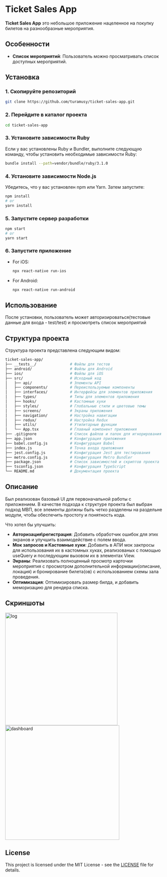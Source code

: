 # Ticket Sales App

**Ticket Sales App** это небольшое приложение нацеленное на покупку билетов на разнообразные мероприятия.

## Особенности

- **Список мероприятий**: Пользователь можно просматривать список доступных мероприятий.

## Установка

### 1. Скопируйте репозиторий

```bash
git clone https://github.com/turamusy/ticket-sales-app.git
```

### 2. Перейдите в каталог проекта

```bash
cd ticket-sales-app
```

### 3. Установите зависимости Ruby

Если у вас установлены Ruby и Bundler, выполните следующую команду, чтобы установить необходимые зависимости Ruby:
```bash
bundle install --path=vendor/bundle/ruby/3.1.0
```

### 4. Установите зависимости Node.js

Убедитесь, что у вас установлен npm или Yarn. Затем запустите:

```bash
npm install
# or
yarn install
```

### 5. Запустите сервер разработки

```bash
npm start
# or
yarn start
```

### 6. Запустите приложение

- For iOS:

  ```bash
  npx react-native run-ios
  ```

- For Android:

  ```bash
  npx react-native run-android
  ```

## Использование

После установки, пользователь может авторизироваться(тестовые данные для входа - test/test) и просмотреть список мероприятий 

## Структура проекта

Структура проекта представлена следующим видом:

```bash
ticket-sales-app/
├── __tests__/               # Файлы для тестов
├── android/                 # Файлы для Android
├── ios/                     # Файлы для iOS
├── src/                     # Исходный код
│   ├── api/                 # Элементы API 
│   ├── components/          # Переиспользуемые компоненты
│   ├── interfaces/          # Интерфейсы для элементов приложения
│   ├── types/               # Типы для элементов приложения 
│   ├── hooks/               # Кастомные хуки
│   ├── styles/              # Глобальные стили и цветовые темы
│   ├── screens/             # Экраны приложения
│   ├── navigation/          # Настройка навигации
│   ├── redux/               # Настройка Redux
│   ├── utils/               # Утилитарные функции
│   └── App.tsx              # Главный компонент приложения
├── .gitignore               # Список файлов и папок для игнорирования в Git
├── app.json                 # Конфигурация приложения
├── babel.config.js          # Конфигурация Babel
├── index.js                 # Точка входа приложения
├── jest.config.js           # Конфигурация Jest для тестирования
├── metro.config.js          # Конфигурация Metro Bundler
├── package.json             # Список зависимостей и скриптов проекта
├── tsconfig.json            # Конфигурация TypeScript
└── README.md                # Документация проекта
```

## Описание

Был реализован базовый UI для первоначальной работы с приложением. В качестве подхода к структуре проекта был выбран подход МВП, все элементы должны быть четко разделены на раздельне модули, чтобы обеспечить простоту и понятность кода.

Что хотел бы улучшить: 
- **Авторизация\регистрация**: Добавить обработчик ошибок для этих экранов и улучшить взаимодействие с полем ввода.
- **Мок запросов и Кастомные хуки**: Добавить в АПИ мок закпросы для использования их в кастомных хуках, реализованых с помощью useQuery и последующим вызовом их в элементах View.
- **Экраны**: Реализовать полноценный просмотр карточки мероприятия с просмотром дополнительной информации(описание, локация) и бронирование билета(ов) с использованием схемы зала проведения.
- **Оптимизация**: Оптимизировать размер билда, и добавить меморизацию для рендера списка.

## Скриншоты

<img width="360" alt="log" src="https://github.com/user-attachments/assets/47af32c9-f2bd-45a8-ab41-d868093b5b2c" />
<img width="366" alt="dashboard" src="https://github.com/user-attachments/assets/808484c6-7c10-431e-b5c4-b25214a3de8a" />

## License

This project is licensed under the MIT License - see the [LICENSE](LICENSE) file for details.
